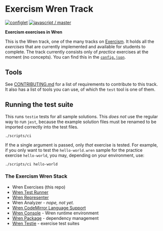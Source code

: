 # Exercism Wren Track

[![configlet](https://github.com/exercism/wren/workflows/configlet/badge.svg)](https://github.com/exercism/wren/actions?query=workflow%3Aconfiglet)
[![javascript / master](https://github.com/exercism/wren/workflows/wren%20/%20main/badge.svg)](https://github.com/exercism/wren/actions?query=workflow%3A%22wren+%2F+main%22)


**Exercism exercises in Wren**

This is the Wren track, one of the many tracks on [Exercism][web-exercism].
It holds all the _exercises_ that are currently implemented and available for students to complete.
The track currently consists only of _practice_ exercises at the moment (no concepts).
You can find this in the [`config.json`][file-config].


## Tools

See [CONTRIBUTING.md][file-contributing] for a list of requirements to contribute to this track.
It also has a list of tools you can use, of which the `test` tool is one of them.


## Running the test suite

This runs `testie` tests for all sample solutions.
This _does not_ use the regular way to run `jest`, because the example solution files must be renamed to be imported correctly into the test files.

```shell
./scripts/ci
```

If the a single argument is passed, only _that_ exercise is tested.
For example, if you only want to test the `hello-world.wren` sample for the practice exercise `hello-world`, you may, depending on your environment, use:

```shell
./scripts/ci hello-world
```

### The Exercism Wren Stack

- Wren Exercises (this repo)
- [Wren Test Runner](https://github.com/exercism/wren-test-runner)
- [Wren Representer](https://github.com/exercism/wren-representer)
- Wren Analyzer - *nope, not yet.*
- [Wren CodeMirror Language Support](https://github.com/exercism/codemirror-lang-wren)
- [Wren Console](https://github.com/joshgoebel/wren-console) - Wren runtime environment
- [Wren Package](https://github.com/joshgoebel/wren-package) - dependency management
- [Wren Testie](https://github.com/joshgoebel/wren-testie) - exercise test suites


[web-exercism]: https://exercism.io
[file-config]: https://github.com/exercism/wren/blob/main/config.json
[file-contributing]: https://github.com/exercism/wren/blob/main/CONTRIBUTING.md
